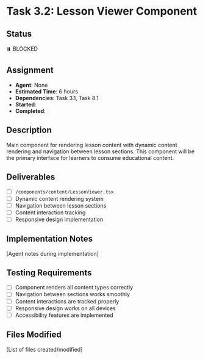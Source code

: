 # Task 3.2: Lesson Viewer Component

## Status

⏸️ BLOCKED

## Assignment

- **Agent**: None
- **Estimated Time**: 6 hours
- **Dependencies**: Task 3.1, Task 8.1
- **Started**:
- **Completed**:

## Description

Main component for rendering lesson content with dynamic content rendering and navigation between lesson sections. This component will be the primary interface for learners to consume educational content.

## Deliverables

- [ ] `/components/content/LessonViewer.tsx`
- [ ] Dynamic content rendering system
- [ ] Navigation between lesson sections
- [ ] Content interaction tracking
- [ ] Responsive design implementation

## Implementation Notes

[Agent notes during implementation]

## Testing Requirements

- [ ] Component renders all content types correctly
- [ ] Navigation between sections works smoothly
- [ ] Content interactions are tracked properly
- [ ] Responsive design works on all devices
- [ ] Accessibility features are implemented

## Files Modified

[List of files created/modified]
